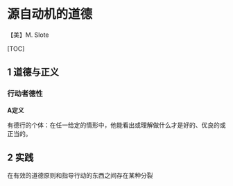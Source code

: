 # 源自动机的道德

【美】M. Slote

[TOC]



## 1 道德与正义



### 行动者德性



**A定义**

有德行的个体：在任一给定的情形中，他能看出或理解做什么才是好的、优良的或正当的。





## 2 实践

在有效的道德原则和指导行动的东西之间存在某种分裂



